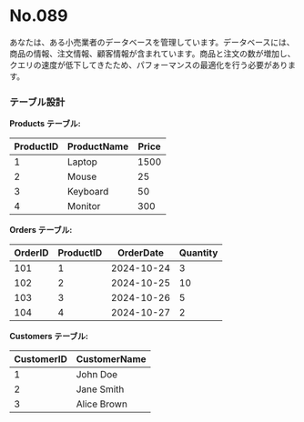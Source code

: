 # No.089

あなたは、ある小売業者のデータベースを管理しています。データベースには、商品の情報、注文情報、顧客情報が含まれています。商品と注文の数が増加し、クエリの速度が低下してきたため、パフォーマンスの最適化を行う必要があります。

### テーブル設計

**Products テーブル:**

| ProductID | ProductName   | Price  |
|-----------|---------------|--------|
| 1         | Laptop        | 1500   |
| 2         | Mouse         | 25     |
| 3         | Keyboard      | 50     |
| 4         | Monitor       | 300    |

**Orders テーブル:**

| OrderID | ProductID | OrderDate   | Quantity |
|---------|-----------|-------------|----------|
| 101     | 1         | 2024-10-24  | 3        |
| 102     | 2         | 2024-10-25  | 10       |
| 103     | 3         | 2024-10-26  | 5        |
| 104     | 4         | 2024-10-27  | 2        |

**Customers テーブル:**

| CustomerID | CustomerName |
|------------|--------------|
| 1          | John Doe     |
| 2          | Jane Smith   |
| 3          | Alice Brown  |
